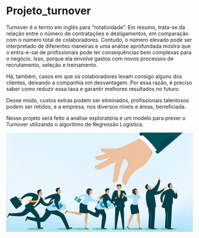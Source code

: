 # Projeto_turnover

Turnover é o termo em inglês para “rotatividade”. Em resumo, trata-se da relação entre o número de contratações e desligamentos, em comparação com o número total de colaboradores. Contudo, o número elevado pode ser interpretado de diferentes maneiras e uma análise aprofundada mostra que o entra-e-sai de profissionais pode ter consequências bem complexas para o negócio. Isso, porque ela envolve gastos com novos processos de recrutamento, seleção e treinamento.

Há, também, casos em que os colaboradores levam consigo alguns dos clientes, deixando a companhia em desvantagem. Por essa razão, é preciso saber como reduzir essa taxa e garantir melhores resultados no futuro.

Desse modo, custos extras podem ser eliminados, profissionais talentosos podem ser retidos, e a empresa, nos diversos níveis e áreas, beneficiada.

Nesse projeto será feito a análise exploratória e um modelo para prever o Turnover utilizando o algoritimo de Regressão Logística.

<p align="center">
  <img src="turnoverr.jpg" >
</p>

